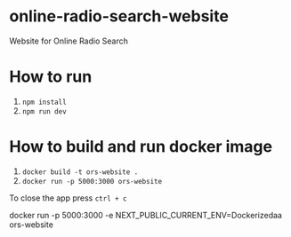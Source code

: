 # online-radio-search-website
Website for Online Radio Search

# How to run
1. `npm install`
1. `npm run dev` 

# How to build and run docker image
1. `docker build -t ors-website .`
1. `docker run -p 5000:3000 ors-website`

To close the app press `ctrl + c`


docker run -p 5000:3000 -e NEXT_PUBLIC_CURRENT_ENV=Dockerizedaa ors-website